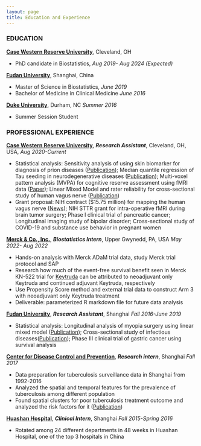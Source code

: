 ```yaml
---
layout: page
title: Education and Experience
---
```

### EDUCATION
**[Case Western Reserve University](https://case.edu/)**, Cleveland, OH  
* PhD candidate in Biostatistics,  *Aug 2019- Aug 2024 (Expected)*  

**[Fudan University](http://www.fudan.edu.cn/en/)**, Shanghai, China  
* Master of Science in Biostatistics,  *June 2019*  
* Bachelor of Medicine in Clinical Medicine  *June 2016*    

**[Duke University](https://www.duke.edu/)**, Durham, NC *Summer 2016*  
* Summer Session Student  

### PROFESSIONAL EXPERIENCE  
**[Case Western Reserve University](https://case.edu/)**, **_Research Assistant_**, Cleveland, OH, USA, *Aug 2020-Current*  
* Statistical analysis: Sensitivity analysis of using skin biomarker for diagnosis of prion diseases ([Publication](https://link.springer.com/article/10.1007/s00401-023-02661-2)); Median quantile regression of Tau seeding in neurodegenerative diseases ([Publication](https://link.springer.com/article/10.1007/s00401-023-02574-0)); Multi-voxel pattern analysis (MVPA) for cognitive reserve assessment using fMRI data ([Paper](https://www.biorxiv.org/content/10.1101/2022.12.06.519175v2.abstract)); Linear Mixed Model and rater reliability for cross-sectional study of human vagus nerve ([Publication](https://iopscience.iop.org/article/10.1088/1741-2552/ac9643/meta))
* Grant proposal: NIH contract ($15.75 million) for mapping the human vagus nerve ([News](https://thedaily.case.edu/national-institutes-of-health-awards-15-75m-to-research-team-led-by-case-western-reserve-university-and-duke-university-to-map-vagus-nerve-bodys-super-highway-for-c/)); NIH STTR grant for intra-operative fMRI during brain tumor surgery; Phase I clinical trial of pancreatic cancer; Longitudinal imaging study of bipolar disorder; Cross-sectional study of COVID-19 and substance use behavior in pregnant women

**[Merck & Co., Inc.](https://www.merck.com/)**, **_Biostatistics Intern_**, Upper Gwynedd, PA, USA *May 2022- Aug 2022*  
* Hands-on analysis with Merck ADaM trial data, study Merck trial protocol and SAP
* Research how much of the event-free survival benefit seen in Merck KN-522 trial for [Keytruda](https://www.keytruda.com/) can be attributed to neoadjuvant only Keytruda and continued adjuvant Keytruda, respectively
* Use Propensity Score method and external trial data to construct Arm 3 with neoadjuvant only Keytruda treatment
* Deliverable: parameterized R markdown file for future data analysis

**[Fudan University](http://www.fudan.edu.cn/en/)**, **_Research Assistant_**, Shanghai *Fall 2016-June 2019*  
* Statistical analysis: Longitudinal analysis of myopia surgery using linear mixed model ([Publication](https://www.frontiersin.org/articles/10.3389/fmed.2020.521078/full)); Cross-sectional study of infectious diseases([Publication](https://journals.plos.org/plosntds/article?id=10.1371/journal.pntd.0008070)); Phase III clinical trial of gastric cancer using survival analysis  

**[Center for Disease Control and Prevention](http://www.scdc.sh.cn/indexEn.shtml)**, **_Research intern_**, Shanghai *Fall 2017*  
* Data preparation for tuberculosis surveillance data in Shanghai from 1992-2016  
* Analyzed the spatial and temporal features for the prevalence of tuberculosis among different population  
* Found spatial clusters for poor tuberculosis treatment outcome and analyzed the risk factors for it ([Publication](https://www.ncbi.nlm.nih.gov/pmc/articles/PMC9684007/)) 

**[Huashan Hospital](https://huashan.org.cn/)**, **_Clinical Intern_**, Shanghai *Fall 2015-Spring 2016*  
* Rotated among 24 different departments in 48 weeks in Huashan Hospital, one of the top 3 hospitals in China  

